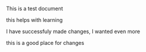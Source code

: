 This is a test document

this helps with learning

I have successfuly made changes, I wanted even more

this is a good place for changes